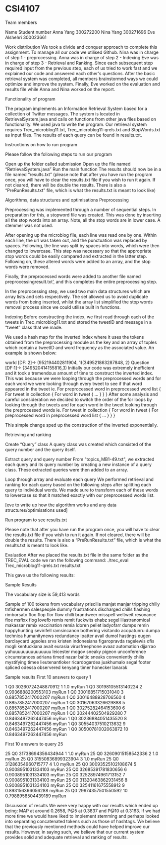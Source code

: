# CSI4107

Team members 

Name 
Student number 
Anna Yang 
300272200
Nina Yang 
300271696
Eve Alshehri
300023661



Work distribution 
We took a divide and conquer approach to complete this assignment. To manage all our code we utilised Github. 
Nina was in charge of step 1 - preprocessing. 
Anna was in charge of step 2 - Indexing 
Eve was in charge of step 3 - Retrieval and Ranking. 
Since each subsequent step required input from the previous step, each of us tried to work fast and we explained our code and answered each other's questions. 
After the basic retrieval system was completed, all members brainstormed ways we could optimize and improve the system. Finally, Eve worked on the evaluation and results file while Anna and Nina worked on the report. 

Functionality of program 

The program implements an Information Retrieval System based for a collection of Twitter messages. The system is located in RetrievalSystem.java and calls on functions from other java files based on functionality. We used java to write the program. 
Our retrieval system requires Trec_microblog11.txt, Trec_microblog11-qrels.txt and StopWords.txt as input files. The results of each query can be found in results.txt.


Instructions on how to run program 

Please follow the following steps to run our program

Open up the folder called submission 
Open up the file named “RetrievalSystem.java”
Run the main function
The results should now be in a file named “results.txt” (please note that after you have run the program once, you will have to clear the results.txt file if you wish to run it again. If not cleared, there will be double the results. There is also a “PreRunResults.txt” file, which is what the results.txt is meant to look like) 


Algorithms, data structures and optimisations
Preprocessing 

Preprocessing was implemented through a number of sequential steps. In preparation for this, a stopword file was created. This was done by inserting all the stop words into an array. Note, all the stop words are in lower case. A stemmer was not used. 

After opening up the microblog file, each line was read one by one. Within each line, the url was taken out, and the punctuation was replaced by spaces. Following, the line was split by spaces into words, which were then changed to lowercase. This step was necessary so that the appropriate stop words could be easily compared and extracted in the latter step. Following on, these altered words were added to an array, and the stop words were removed. 

Finally, the preprocessed words were added to another file named preprocessingresult.txt’, and this completes the entire preprocessing step. 

In the preprocessing step, we used two main data structures which are array lists and sets respectively. The set allowed us to avoid duplicate words from being inserted, whilst the array list simplified the stop words removal process since we could utilise built in functions. 


Indexing 
Before constructing the index, we first read through each of the tweets in Trec_microblog11.txt and stored the tweetID and message in a “tweet” class that we made.

We used a hash map for the inverted index where it uses the tokens obtained from the preprocessing module as the key and an array of tuples which contain a tweetID and word frequency as the associated value. An example is shown below:

world [DF: 2]-> (952194402811904, 1)(349521863287848, 2}
Question [DF:1]-> {349520414155816,3)
Initially our code was extremely inefficient and it took a tremendous amount of time to construct the inverted index. This was because we were looping through the preprocessed words and for each word we were looking through every tweet to see if that word appeared in the tweet ie.
For preprocessed word in preprocessed word list {
	For tweet in collection {
		For word in tweet {
			… 
		}
	}
}
After some analysis and careful consideration we decided to switch the order of the for loops by looking through the tweets and for each word in the tweet looking through the preprocessed words ie. 
For tweet in collection {
	For word in tweet {
For preprocessed word in preprocessed word list {
			… 
		}
	}
}

This simple change sped up the construction of the inverted exponentially. 


Retrieving and ranking 


Create “Query” class
A query class was created which consisted of the query number and the query itself. 

Extract query and query number 
From "topics_MB1-49.txt", we extracted each query and its query number by creating a new instance of a query class. These extracted queries were then added to an array.

Loop through array and evaluate each query
We performed retrieval and ranking for each query based on the following steps after splitting each query to individual words. We made sure to transform each of these words to lowercase so that it matched exactly with our preprocessed words list. 


[eve to write up how the algorithm works and any data structures/optimisations used]



Run program to see results.txt

Please note that after you have run the program once, you will have to clear the results.txt file if you wish to run it again. If not cleared, there will be double the results. There is also a “PreRunResults.txt” file, which is what the results.txt is meant to look like. 

Evaluation 
After we placed the results.txt file in the same folder as the TREC_EVAL code we ran the following command:
​​./trec_eval Trec_microblog11-qrels.txt results.txt

This gave us the following results:




Sample Results 

The vocabulary size is 59,413 words 

Sample of 100 tokens from vocabulary 
priscilla
manjat
manjar
tripping
chilly
tnfishermen
salespeople
dummy
frustrations
discharged
chills
flashing
rimborsato
floo
flop
flor
flow
chilli
brandweer
misspell
weltweit
resonance
floe
msfixx
flog
lovefb
remis
remit
fuckwits
ehabz
segel
lilastranomical
makassar
remix
vaccination
remia
ldoren
pellet
ladyofarr
dumps
remin
happyhunting
sevirifell
ramsincanon
bothering
visitando
acopatunru
dumpa
technica
humanitynews
redundancy
ipatter
avail
dumol
hastings
eugen
barclaycard
ugsoles
srvs
kristen
indonesiana
figaropravda
ragelewis
ofis
mogli
kentuckiana
avait
eurasia
virusfreephone
avaaz
automation
djjarrao
yuhuuuuuuuuuuuuuuu
leicester
mogov
sneaky
pigeon
unconference
circumstances
adriana
timed
nazar
baltic
sneaks
conveniently
chilis
mystifying
timee
lieutenantloker
ricardogardea
juakhumalo
segal
footer
spliced
odessa
observered
kenyang
timer
honecker
lanarak

Sample results 
First 10 answers to query 1 

1 Q0 30260724248870912 1 1.0 myRun
1 Q0 30198105513140224 2 0.9936888200553103 myRun
1 Q0 30016851715031040 3 0.8857852417000207 myRun
1 Q0 30016488928706560 4 0.8857852417000207 myRun
1 Q0 30167063326629888 5 0.8857852417000207 myRun
1 Q0 30275282464153600 6 0.8857852417000207 myRun
1 Q0 30244402504929280 7 0.8463497262447456 myRun
1 Q0 30236884051435520 8 0.8463497262447456 myRun
1 Q0 30554037510213632 9 0.8463497262447456 myRun
1 Q0 30500781002063872 10 0.8463497262447456 myRun


First 10 answers to query 25 

25 Q0 31738694356434944 1 1.0 myRun
25 Q0 32609015158542336 2 1.0 myRun
25 Q0 31550836899323904 3 1.0 myRun
25 Q0 31286354960715777 4 1.0 myRun
25 Q0 30093525102108674 5 0.9008951031334103 myRun
25 Q0 32685391781830656 6 0.9008951031334103 myRun
25 Q0 32528974961713152 7 0.9008951031334103 myRun
25 Q0 31320463862931456 8 0.9008951031334103 myRun
25 Q0 32541161675558912 9 0.893156366056288 myRun
25 Q0 29974357501550592 10 0.7988958504439189 myRun



Discussion of results 
We were very happy with our results which ended up being: MAP at around 0.2658, P@5 at 0.3837 and P@10 at 0.3163. If we had more time we would have liked to implement stemming and perhaps looked into separating concatenated tokens such as those of hashtags. We believe that the previously mentioned methods could have helped improve our results. However, in saying such, we believe that our current system provides solid and adequate retrieval and ranking of results. 
